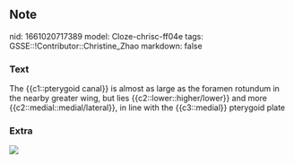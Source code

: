 ## Note
nid: 1661020717389
model: Cloze-chrisc-ff04e
tags: GSSE::!Contributor::Christine_Zhao
markdown: false

### Text
<div>
  <div>
    <div>
      <div>
        <div>
          <div>
            <div>
              The {{c1::pterygoid canal}} is almost as large as the
              foramen rotundum in the nearby greater wing, but lies
              {{c2::lower::higher/lower}} and more
              {{c2::medial::medial/lateral}}, in line with the
              {{c3::medial}} pterygoid plate
            </div>
          </div>
        </div>
      </div>
    </div>
  </div>
</div>

### Extra
<img src="paste-54e8cfe07e84ef78e6916a7550cc9a05eafbe85e.jpg">
